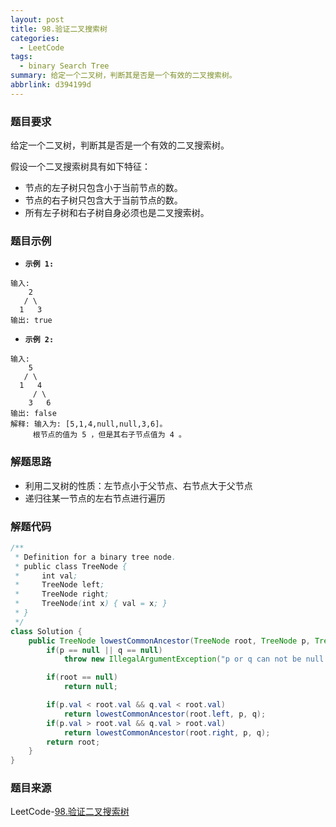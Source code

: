 ```yaml
---
layout: post
title: 98.验证二叉搜索树
categories:
  - LeetCode
tags:
  - binary Search Tree
summary: 给定一个二叉树，判断其是否是一个有效的二叉搜索树。
abbrlink: d394199d
---
```


### 题目要求
给定一个二叉树，判断其是否是一个有效的二叉搜索树。

假设一个二叉搜索树具有如下特征：
- 节点的左子树只包含小于当前节点的数。
- 节点的右子树只包含大于当前节点的数。
- 所有左子树和右子树自身必须也是二叉搜索树。


### 题目示例
- **`示例 1:`**
```
输入:
    2
   / \
  1   3
输出: true
```

- **`示例 2:`**
```
输入:
    5
   / \
  1   4
     / \
    3   6
输出: false
解释: 输入为: [5,1,4,null,null,3,6]。
     根节点的值为 5 ，但是其右子节点值为 4 。
```


### 解题思路
- 利用二叉树的性质：左节点小于父节点、右节点大于父节点
- 递归往某一节点的左右节点进行遍历

### 解题代码
```java
/**
 * Definition for a binary tree node.
 * public class TreeNode {
 *     int val;
 *     TreeNode left;
 *     TreeNode right;
 *     TreeNode(int x) { val = x; }
 * }
 */
class Solution {
    public TreeNode lowestCommonAncestor(TreeNode root, TreeNode p, TreeNode q) {
        if(p == null || q == null)
            throw new IllegalArgumentException("p or q can not be null.");

        if(root == null)
            return null;

        if(p.val < root.val && q.val < root.val)
            return lowestCommonAncestor(root.left, p, q);
        if(p.val > root.val && q.val > root.val)
            return lowestCommonAncestor(root.right, p, q);
        return root;
    }
}
```

### 题目来源
LeetCode-[98.验证二叉搜索树](https://leetcode-cn.com/problems/validate-binary-search-tree/)

